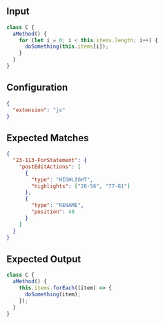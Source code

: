 
## Input
```javascript input
class C {
  aMethod() {
    for (let i = 0; i < this.items.length; i++) {
      doSomething(this.items[i]);
    }
  }
}
```

## Configuration
```json configuration
{
  "extension": "js"
}
```

## Expected Matches
```json expected matches
{
  "23-113-ForStatement": {
    "postEditActions": [
      {
        "type": "HIGHLIGHT",
        "highlights": ["28-56", "77-81"]
      },
      {
        "type": "RENAME",
        "position": 48
      }
    ]
  }
}
```

## Expected Output
```javascript expected output
class C {
  aMethod() {
    this.items.forEach((item) => {
      doSomething(item);
    });
  }
}
```
